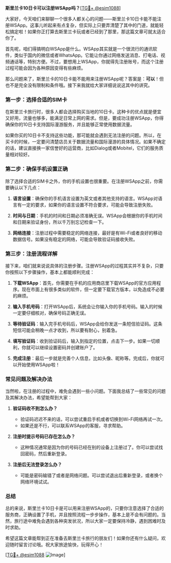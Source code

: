 **斯里兰卡10日卡可以注册WSApp吗？**[[TG💪+ @esim1088](https://t.me/s/esim1088)]

大家好，今天咱们来聊聊一个很多人都关心的问题——斯里兰卡10日卡能不能注册WSApp。这事儿听起来有点复杂，但实际上只要弄清楚了其中的门道，就能轻松搞定啦！如果你正打算去斯里兰卡玩或者已经到了那里，那这篇文章可就太适合你了。

首先呢，咱们得搞明白WSApp是什么。WSApp其实就是一个很流行的通讯软件，类似于国内的微信或者WhatsApp。它能让你通过网络发送消息、打电话、视频通话等，特别方便。不过，要想用上WSApp，你就得先注册账号，而这个注册过程可能会因为各种原因变得有些麻烦。

那么问题来了，斯里兰卡的10日卡能不能用来注册WSApp呢？答案是：**可以**！但也不是完全没有限制和条件哦。接下来我就给大家详细说说这其中的讲究。

### **第一步：选择合适的SIM卡**

在斯里兰卡旅行时，很多人都会选择购买当地的10日卡。这种卡的优点就是便宜又好用，流量也够多，能满足日常上网的需求。但是，要成功注册WSApp，你得确保你的10日卡支持国际漫游服务，并且能够正常使用数据流量。

如果你买的10日卡不支持这些功能，那可能就会遇到无法注册的问题。所以，在买卡的时候，一定要问清楚店员关于数据流量和国际漫游的具体情况。如果不确定的话，建议直接换一家信誉好的运营商，比如Dialog或者Mobitel，它们的服务质量相对较好。

### **第二步：确保手机设置正确**

除了选择合适的SIM卡之外，你的手机设置也很重要。在注册WSApp之前，你需要确认以下几点：

1. **语言设置**：确保你的手机语言设置为英文或者其他支持的语言。WSApp对语言有一定的要求，如果你的语言设置不符合要求，可能会导致注册失败。
   
2. **时间与日期**：手机的时间和日期必须准确无误。WSApp会根据你的手机时间和日期来验证身份，所以千万别忘记检查一下。

3. **网络连接**：注册过程中需要稳定的网络连接，最好是有Wi-Fi或者良好的移动数据信号。如果没有稳定的网络，可能会导致验证码接收失败。

### **第三步：注册流程详解**

接下来，咱们就来说说具体的注册步骤。注册WSApp的过程其实并不复杂，只要你按照以下步骤操作，基本上都能顺利完成：

1. **下载WSApp**：首先，你需要在手机的应用商店里下载WSApp的官方应用程序。现在市面上有很多类似的软件，但一定要下载官方版本，以免造成不必要的麻烦。

2. **输入手机号码**：打开WSApp后，系统会让你输入你的手机号码。输入的时候一定要仔细核对，确保号码正确无误。

3. **等待验证码**：输入完手机号码后，WSApp会给你发送一条短信验证码。这条短信可能会稍晚一点才收到，所以要有耐心，别着急。

4. **填写验证码**：收到验证码后，输入到指定的位置，点击下一步。如果一切顺利，你就可以继续设置密码并创建账户了。

5. **完成注册**：最后一步就是完善个人信息，比如头像、昵称等。完成后，你就可以开始使用WSApp啦！

### **常见问题及解决办法**

当然啦，在注册的过程中，难免会遇到一些小问题。下面我总结了一些常见的问题及其解决办法，希望能帮到大家：

1. **验证码收不到怎么办？**
   - 验证码迟迟不来的话，可以尝试重启手机或者切换到Wi-Fi网络再试一次。
   - 如果还是不行，可以联系WSApp的客服，寻求帮助。

2. **注册时提示号码已存在怎么办？**
   - 这种情况通常是因为你的号码已经在别的设备上注册过了。你可以尝试找回密码，然后重新登录。

3. **注册后无法登录怎么办？**
   - 可能是密码输错了或者是网络问题。可以尝试退出后重新登录，或者换个网络环境试试。

### **总结**

总的来说，斯里兰卡10日卡是可以用来注册WSApp的，只要你注意选择了合适的服务商，正确设置了手机，并且按照流程一步步操作，基本上是不会有问题的。当然，旅行途中难免会遇到各种突发状况，所以大家一定要保持冷静，遇到困难时及时求助。

希望这篇文章能帮到正在准备去斯里兰卡旅行的朋友们！如果你还有什么疑问，欢迎随时留言讨论哦。祝大家旅途愉快，玩得开心！

[[TG💪+ @esim1088](https://t.me/s/esim1088) ![Image](https://i.postimg.cc/4NQfJmqS/Snipaste-2025-05-13-00-14-12.png)]